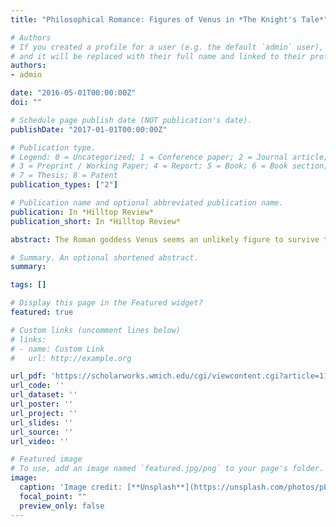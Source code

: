 ```yaml
---
title: "Philosophical Romance: Figures of Venus in *The Knight's Tale*"

# Authors
# If you created a profile for a user (e.g. the default `admin` user), write the username (folder name) here 
# and it will be replaced with their full name and linked to their profile.
authors:
- admin

date: "2016-05-01T00:00:00Z"
doi: ""

# Schedule page publish date (NOT publication's date).
publishDate: "2017-01-01T00:00:00Z"

# Publication type.
# Legend: 0 = Uncategorized; 1 = Conference paper; 2 = Journal article;
# 3 = Preprint / Working Paper; 4 = Report; 5 = Book; 6 = Book section;
# 7 = Thesis; 8 = Patent
publication_types: ["2"]

# Publication name and optional abbreviated publication name.
publication: In *Hilltop Review*
publication_short: In *Hilltop Review*

abstract: The Roman goddess Venus seems an unlikely figure to survive the transition from Roman antiquity to the Middle Ages. Catholic Christianity, which grew to be the dominant religion in medieval Europe, is monotheistic. Pagan gods were potential idols and/or rivals to the one God. Furthermore, Venus is a goddess, a powerful female pagan figure. A society in which men were almost exclusively responsible for defining and defending orthodox belief would ostensibly be hostile to goddesses. In spite of this, Venus had a remarkable career in the literature of the Middle Ages, as noted in Theresa Tinkle's Medieval Venuses and Cupids, which emphasizes the presence of not one, but multiple medieval Venuses. Though there are commonalities between these Venuses, each particular Venus varied according to the aims of the individual writer. Any investigation of the medieval Venus requires looking at the nuances of individual texts. However, there is a larger trend of goddess figures in medieval literature that can guide our study.

# Summary. An optional shortened abstract.
summary:

tags: []

# Display this page in the Featured widget?
featured: true

# Custom links (uncomment lines below)
# links:
# - name: Custom Link
#   url: http://example.org

url_pdf: 'https://scholarworks.wmich.edu/cgi/viewcontent.cgi?article=1190&context=hilltopreview'
url_code: ''
url_dataset: ''
url_poster: ''
url_project: ''
url_slides: ''
url_source: ''
url_video: ''

# Featured image
# To use, add an image named `featured.jpg/png` to your page's folder. 
image:
  caption: 'Image credit: [**Unsplash**](https://unsplash.com/photos/pLCdAaMFLTE)'
  focal_point: ""
  preview_only: false
---
```

